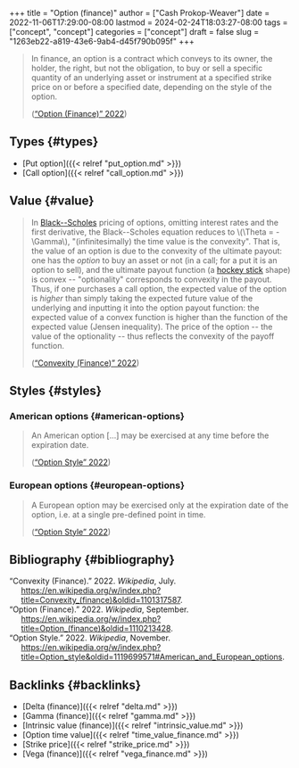 +++
title = "Option (finance)"
author = ["Cash Prokop-Weaver"]
date = 2022-11-06T17:29:00-08:00
lastmod = 2024-02-24T18:03:27-08:00
tags = ["concept", "concept"]
categories = ["concept"]
draft = false
slug = "1263eb22-a819-43e6-9ab4-d45f790b095f"
+++

> In finance, an option is a contract which conveys to its owner, the holder, the right, but not the obligation, to buy or sell a specific quantity of an underlying asset or instrument at a specified strike price on or before a specified date, depending on the style of the option.
>
> (<a href="#citeproc_bib_item_2">“Option (Finance)” 2022</a>)


## Types {#types}

-   [Put option]({{< relref "put_option.md" >}})
-   [Call option]({{< relref "call_option.md" >}})


## Value {#value}

> In [Black--Scholes](https://en.wikipedia.org/wiki/Black%E2%80%93Scholes) pricing of options, omitting interest rates and the first derivative, the Black--Scholes equation reduces to \\(\Theta = - \Gamma\\), "(infinitesimally) the time value is the convexity". That is, the value of an option is due to the convexity of the ultimate payout: one has the _option_ to buy an asset or not (in a call; for a put it is an option to sell), and the ultimate payout function (a [hockey stick](https://en.wikipedia.org/wiki/Hockey_stick) shape) is convex -- "optionality" corresponds to convexity in the payout. Thus, if one purchases a call option, the expected value of the option is _higher_ than simply taking the expected future value of the underlying and inputting it into the option payout function: the expected value of a convex function is higher than the function of the expected value (Jensen inequality). The price of the option -- the value of the optionality -- thus reflects the convexity of the payoff function.
>
> (<a href="#citeproc_bib_item_1">“Convexity (Finance)” 2022</a>)


## Styles {#styles}


### American options {#american-options}

> An American option [...] may be exercised at any time before the expiration date.
>
> (<a href="#citeproc_bib_item_3">“Option Style” 2022</a>)


### European options {#european-options}

> A European option may be exercised only at the expiration date of the option, i.e. at a single pre-defined point in time.
>
> (<a href="#citeproc_bib_item_3">“Option Style” 2022</a>)


## Bibliography {#bibliography}

<style>.csl-entry{text-indent: -1.5em; margin-left: 1.5em;}</style><div class="csl-bib-body">
  <div class="csl-entry"><a id="citeproc_bib_item_1"></a>“Convexity (Finance).” 2022. <i>Wikipedia</i>, July. <a href="https://en.wikipedia.org/w/index.php?title=Convexity_(finance)&oldid=1101317587">https://en.wikipedia.org/w/index.php?title=Convexity_(finance)&#38;oldid=1101317587</a>.</div>
  <div class="csl-entry"><a id="citeproc_bib_item_2"></a>“Option (Finance).” 2022. <i>Wikipedia</i>, September. <a href="https://en.wikipedia.org/w/index.php?title=Option_(finance)&oldid=1110213428">https://en.wikipedia.org/w/index.php?title=Option_(finance)&#38;oldid=1110213428</a>.</div>
  <div class="csl-entry"><a id="citeproc_bib_item_3"></a>“Option Style.” 2022. <i>Wikipedia</i>, November. <a href="https://en.wikipedia.org/w/index.php?title=Option_style&oldid=1119699571#American_and_European_options">https://en.wikipedia.org/w/index.php?title=Option_style&#38;oldid=1119699571#American_and_European_options</a>.</div>
</div>


## Backlinks {#backlinks}

-   [Delta (finance)]({{< relref "delta.md" >}})
-   [Gamma (finance)]({{< relref "gamma.md" >}})
-   [Intrinsic value (finance)]({{< relref "intrinsic_value.md" >}})
-   [Option time value]({{< relref "time_value_finance.md" >}})
-   [Strike price]({{< relref "strike_price.md" >}})
-   [Vega (finance)]({{< relref "vega_finance.md" >}})
